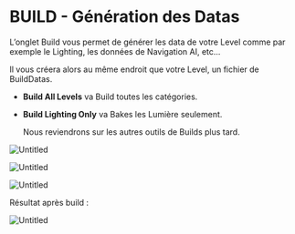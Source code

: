 # BUILD - Génération des Datas

L’onglet Build vous permet de générer les data de votre Level comme par exemple le Lighting, les données de Navigation AI, etc…

Il vous créera alors au même endroit que votre Level, un fichier de BuildDatas.

- **Build All Levels** va Build toutes les catégories.
- **Build Lighting Only** va Bakes les Lumière seulement.
    
    Nous reviendrons sur les autres outils de Builds plus tard.
    

![Untitled](Premier%20Pas%20c35c9092e8654bf3b517b41e177a3b57/Untitled%2043.png)

![Untitled](Premier%20Pas%20c35c9092e8654bf3b517b41e177a3b57/Untitled%2044.png)

![Untitled](Premier%20Pas%20c35c9092e8654bf3b517b41e177a3b57/Untitled%2045.png)

Résultat après build :

![Untitled](Premier%20Pas%20c35c9092e8654bf3b517b41e177a3b57/Untitled%2046.png)
